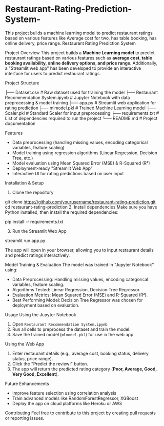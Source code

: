 # Restaurant-Rating-Prediction-System-
This project builds a machine learning model to predict restaurant ratings based on various features like Average cost for two, has table booking, has online delivery, price range.
Restaurant Rating Prediction System

Project Overview
This project builds a **Machine Learning model** to predict restaurant ratings based on various features such as **average cost, table booking availability, online delivery options, and price range**. Additionally, a "Streamlit web app" has been developed to provide an interactive interface for users to predict restaurant ratings.


 Project Structure

├── Dataset.csv                 # Raw dataset used for training the model
├── Restaurant Recommendation System.ipynb  # Jupyter Notebook with data preprocessing & model training
├── app.py                      # Streamlit web application for rating prediction
├── mlmodel.pkl                 # Trained Machine Learning model
├── Scaler.pkl                  # Standard Scaler for input preprocessing
├── requirements.txt            # List of dependencies required to run the project
└── README.md                   # Project documentation


Features
- Data preprocessing (handling missing values, encoding categorical variables, feature scaling)
- Model training using regression algorithms (Linear Regression, Decision Tree, etc.)
- Model evaluation using Mean Squared Error (MSE) & R-Squared (R²)
- Deployment-ready "Streamlit Web App"
- Interactive UI for rating predictions based on user input

 Installation & Setup
 1. Clone the repository

git clone https://github.com/yourusername/restaurant-rating-prediction.git
cd restaurant-rating-prediction
 2. Install dependencies
Make sure you have Python installed, then install the required dependencies:

pip install -r requirements.txt

 3. Run the Streamlit Web App

streamlit run app.py

The app will open in your browser, allowing you to input restaurant details and predict ratings interactively.

 Model Training & Evaluation
The model was trained in "Jupyter Notebook" using:
- Data Preprocessing: Handling missing values, encoding categorical variables, feature scaling.
- Algorithms Tested: Linear Regression, Decision Tree Regressor.
- Evaluation Metrics: Mean Squared Error (MSE) and R-Squared (R²).
- Best Performing Model: Decision Tree Regressor was chosen for deployment based on evaluation.

Usage
Using the Jupyter Notebook
1. Open `Restaurant Recommendation System.ipynb`
2. Run all cells to preprocess the dataset and train the model.
3. Save the trained model (`mlmodel.pkl`) for use in the web app.

Using the Web App
1. Enter restaurant details (e.g., average cost, booking status, delivery status, price range).
2. Click the "Predict the review!" button.
3. The app will return the predicted rating category (**Poor, Average, Good, Very Good, Excellent**).

Future Enhancements
- Improve feature selection using correlation analysis
- Train advanced models like RandomForestRegressor, XGBoost
- Deploy the app on cloud platforms like Heroku or AWS

 Contributing
Feel free to contribute to this project by creating pull requests or reporting issues.
